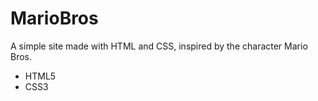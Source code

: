 # MarioBros 

A simple site made with HTML and CSS, inspired by the character Mario Bros.

- HTML5
- CSS3

